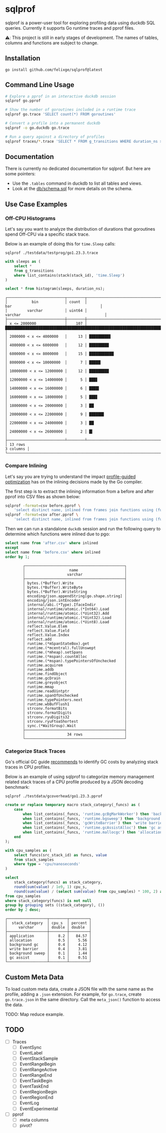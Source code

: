 # sqlprof

sqlprof is a power-user tool for exploring profiling data using duckdb SQL queries.
Currently it supports Go runtime traces and pprof files.

⚠️: This project is still in early stages of development. The names of tables, columns and functions are subject to change.

## Installation

```
go install github.com/felixge/sqlprof@latest
```

## Command Line Usage

``` bash
# Explore a pprof in an interactive duckdb session
sqlprof go.pprof

# Show the number of goroutines included in a runtime trace
sqlprof go.trace 'SELECT count(*) FROM goroutines'

# Convert a profile into a permanent duckdb
sqlprof -o go.duckdb go.trace

# Run a query against a directory of profiles
sqlprof traces/*.trace 'SELECT * FROM g_transitions WHERE duration_ns > 50e6'
```

## Documentation

There is currently no dedicated documentation for sqlprof. But here are some pointers:

* Use the `.tables` command in duckdb to list all tables and views.
* Look at the [db/schema.sql](./db/schema.sql) for more details on the schema.

## Use Case Examples

### Off-CPU Histograms

Let's say you want to analyze the distribution of durations that goroutines spend Off-CPU via a specific stack trace.

Below is an example of doing this for `time.Sleep` calls:

```
sqlprof ./testdata/testprog/go1.23.3.trace
```
```sql
with sleeps as (
    select *
    from g_transitions
    where list_contains(stack(stack_id), 'time.Sleep')
)

select * from histogram(sleeps, duration_ns);
```
```
┌──────────────────────────┬────────┬──────────────────────────────────────────────────────────────────────────────────┐
│           bin            │ count  │                                       bar                                        │
│         varchar          │ uint64 │                                     varchar                                      │
├──────────────────────────┼────────┼──────────────────────────────────────────────────────────────────────────────────┤
│ x <= 2000000             │    107 │ ████████████████████████████████████████████████████████████████████████████████ │
│ 2000000 < x <= 4000000   │     13 │ █████████▋                                                                       │
│ 4000000 < x <= 6000000   │     12 │ ████████▉                                                                        │
│ 6000000 < x <= 8000000   │     15 │ ███████████▏                                                                     │
│ 8000000 < x <= 10000000  │      7 │ █████▏                                                                           │
│ 10000000 < x <= 12000000 │     12 │ ████████▉                                                                        │
│ 12000000 < x <= 14000000 │      5 │ ███▋                                                                             │
│ 14000000 < x <= 16000000 │      6 │ ████▍                                                                            │
│ 16000000 < x <= 18000000 │      5 │ ███▋                                                                             │
│ 18000000 < x <= 20000000 │      3 │ ██▏                                                                              │
│ 20000000 < x <= 22000000 │      9 │ ██████▋                                                                          │
│ 22000000 < x <= 24000000 │      3 │ ██▏                                                                              │
│ 24000000 < x <= 26000000 │      2 │ █▍                                                                               │
├──────────────────────────┴────────┴──────────────────────────────────────────────────────────────────────────────────┤
│ 13 rows                                                                                                    3 columns │
└──────────────────────────────────────────────────────────────────────────────────────────────────────────────────────┘
```

### Compare Inlining

Let's say you are trying to understand the impact [profile-guided optimization](https://go.dev/doc/pgo) has on the inlining decisions made by the Go compiler.

The first step is to extract the inlining information from a before and after pprof into CSV files as shown below:

```bash
sqlprof -format=csv before.pprof \
    'select distinct name, inlined from frames join functions using (function_id)' > before.csv
sqlprof -format=csv after.pprof \
    'select distinct name, inlined from frames join functions using (function_id)' > after.csv
```

Then we can run a standalone `duckdb` session and run the following query to determine which functions were inlined due to pgo:

```sql
select name from 'after.csv' where inlined
except
select name from 'before.csv' where inlined
order by 1;
```
```
        ┌─────────────────────────────────────────────┐
        │                    name                     │
        │                   varchar                   │
        ├─────────────────────────────────────────────┤
        │ bytes.(*Buffer).Write                       │
        │ bytes.(*Buffer).WriteByte                   │
        │ bytes.(*Buffer).WriteString                 │
        │ encoding/json.appendString[go.shape.string] │
        │ encoding/json.intEncoder                    │
        │ internal/abi.(*Type).IfaceIndir             │
        │ internal/runtime/atomic.(*Int64).Load       │
        │ internal/runtime/atomic.(*Uint32).Add       │
        │ internal/runtime/atomic.(*Uint32).Load      │
        │ internal/runtime/atomic.(*Uint8).Load       │
        │ reflect.Value.Elem                          │
        │ reflect.Value.Field                         │
        │ reflect.Value.Index                         │
        │ reflect.add                                 │
        │ runtime.(*mSpanStateBox).get                │
        │ runtime.(*mcentral).fullUnswept             │
        │ runtime.(*mheap).setSpans                   │
        │ runtime.(*mspan).countAlloc                 │
        │ runtime.(*mspan).typePointersOfUnchecked    │
        │ runtime.acquirem                            │
        │ runtime.addb                                │
        │ runtime.findObject                          │
        │ runtime.gcDrain                             │
        │ runtime.greyobject                          │
        │ runtime.mmap                                │
        │ runtime.readUintptr                         │
        │ runtime.spanOfUnchecked                     │
        │ runtime.typePointers.next                   │
        │ runtime.wbBufFlush1                         │
        │ strconv.formatBits                          │
        │ strconv.formatDigits                        │
        │ strconv.ryuDigits32                         │
        │ strconv.ryuFtoaShortest                     │
        │ sync.(*WaitGroup).Wait                      │
        ├─────────────────────────────────────────────┤
        │                   34 rows                   │
        └─────────────────────────────────────────────┘
```

### Categorize Stack Traces

Go's official GC guide [recommends](https://golang.org/doc/gc-guide#Identiying_costs) to identify GC costs by analyzing stack traces in CPU profiles.

Below is an example of using sqlprof to categorize memory management related stack traces of a CPU profile produced by a JSON decoding benchmark:

```
sqlprof ./testdata/gcoverhead/go1.23.3.pprof
```
```sql
create or replace temporary macro stack_category(_funcs) as (
    case
        when list_contains(_funcs, 'runtime.gcBgMarkWorker') then 'background gc'
        when list_contains(_funcs, 'runtime.bgsweep') then 'background sweep'
        when list_contains(_funcs, 'gcWriteBarrier') then 'write barrier'
        when list_contains(_funcs, 'runtime.gcAssistAlloc') then 'gc assist'
        when list_contains(_funcs, 'runtime.mallocgc') then 'allocation'
    end
);

with cpu_samples as (
    select funcs(src_stack_id) as funcs, value
    from stack_samples
    where type = 'cpu/nanoseconds'
)

select 
    stack_category(funcs) as stack_category,
    round(sum(value) / 1e9, 1) cpu_s,
    round(sum(value) / (select sum(value) from cpu_samples) * 100, 2) as percent
from cpu_samples
where stack_category(funcs) is not null
group by grouping sets ((stack_category), ())
order by 2 desc;
```

```
┌──────────────────┬────────┬─────────┐
│  stack_category  │ cpu_s  │ percent │
│     varchar      │ double │ double  │
├──────────────────┼────────┼─────────┤
│ application      │    8.2 │   84.57 │
│ allocation       │    0.5 │    5.56 │
│ background gc    │    0.4 │    4.12 │
│ write barrier    │    0.4 │    3.81 │
│ background sweep │    0.1 │    1.44 │
│ gc assist        │    0.1 │    0.51 │
└──────────────────┴────────┴─────────┘
```

## Custom Meta Data

To load custom meta data, create a JSON file with the same name as the profile, adding a `.json` extension. For example, for `go.trace`, create `go.trace.json` in the same directory. Call the `meta_json()` function to access the data.

TODO: Map reduce example.

## TODO

- [ ] Traces
    - [ ] EventSync
    - [ ] EventLabel
    - [ ] EventStackSample
    - [ ] EventRangeBegin
    - [ ] EventRangeActive
    - [ ] EventRangeEnd
    - [ ] EventTaskBegin
    - [ ] EventTaskEnd
    - [ ] EventRegionBegin
    - [ ] EventRegionEnd
    - [ ] EventLog
    - [ ] EventExperimental
- [ ] pprof
    - [ ] meta columns
    - [ ] pivot?